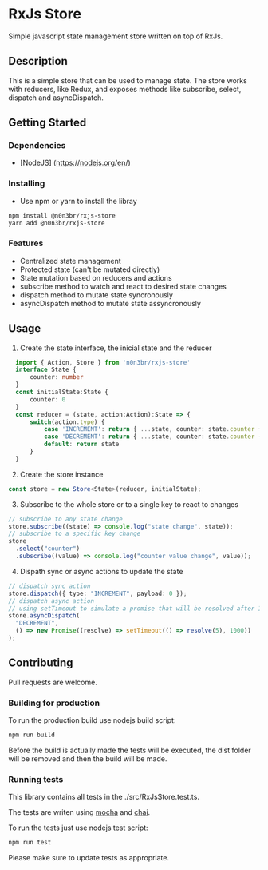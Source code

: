 # RxJs Store

Simple javascript state management store written on top of RxJs.

## Description

This is a simple store that can be used to manage state.
The store works with reducers, like Redux, and exposes methods like subscribe, select, dispatch and asyncDispatch.

## Getting Started

### Dependencies

- [NodeJS] (https://nodejs.org/en/)

### Installing

- Use npm or yarn to install the libray

```bash
npm install @n0n3br/rxjs-store
yarn add @n0n3br/rxjs-store
```

### Features

- Centralized state management
- Protected state (can't be mutated directly)
- State mutation based on reducers and actions
- subscribe method to watch and react to desired state changes
- dispatch method to mutate state syncronously
- asyncDispatch method to mutate state assyncronously

## Usage

1. Create the state interface, the inicial state and the reducer

```typescript
  import { Action, Store } from 'n0n3br/rxjs-store'
  interface State {
      counter: number
  }
  const initialState:State {
      counter: 0
  }
  const reducer = (state, action:Action):State => {
      switch(action.type) {
          case 'INCREMENT': return { ...state, counter: state.counter + (action.payload ?? 0) }
          case 'DECREMENT': return { ...state, counter: state.counter - (action.payload ?? 0) }
          default: return state
      }
  }
```

2. Create the store instance

```typescript
const store = new Store<State>(reducer, initialState);
```

3. Subscribe to the whole store or to a single key to react to changes

```typescript
// subscribe to any state change
store.subscribe((state) => console.log("state change", state));
// subscribe to a specific key change
store
  .select("counter")
  .subscribe((value) => console.log("counter value change", value));
```

4. Dispath sync or async actions to update the state

```typescript
// dispatch sync action
store.dispatch({ type: "INCREMENT", payload: 0 });
// dispatch async action
// using setTimeout to simulate a promise that will be resolved after 1 second
store.asyncDispatch(
  "DECREMENT",
  () => new Promise((resolve) => setTimeout(() => resolve(5), 1000))
);
```

## Contributing

Pull requests are welcome. 

### Building for production

To run the production build use nodejs build script:

```javascript
npm run build
```

Before the build is actually made the tests will be executed, the dist folder will be removed and then the build will be made.

### Running tests

This library contains all tests in the ./src/RxJsStore.test.ts.

The tests are writen using [mocha](https://github.com/mochajs/mocha) and [chai](https://github.com/chaijs/chai).

To run the tests just use nodejs test script:

```javascript
npm run test
```
Please make sure to update tests as appropriate.
